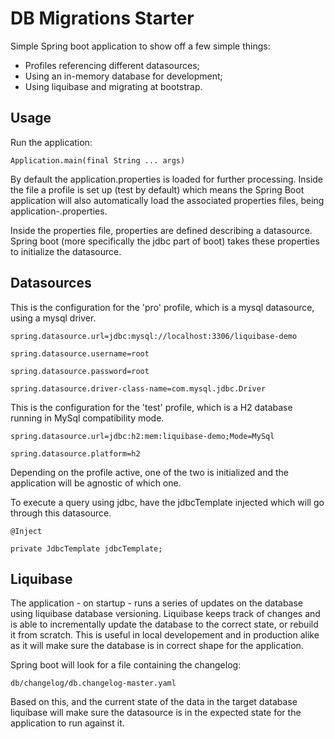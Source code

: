 DB Migrations Starter
=====================

Simple Spring boot application to show off a few simple things: 

- Profiles referencing different datasources;
- Using an in-memory database for development;
- Using liquibase and migrating at bootstrap.

Usage
-----

Run the application:

`Application.main(final String ... args)`

By default the application.properties is loaded for further processing.
Inside the file a profile is set up (test by default) which means the
Spring Boot application will also automatically load the associated
properties files, being application-<profile>.properties.

Inside the properties file, properties are defined describing a
datasource. Spring boot (more specifically the jdbc part of boot) takes
these properties to initialize the datasource.

Datasources
-----------

This is the configuration for the 'pro' profile, which is a mysql 
datasource, using a mysql driver.

`spring.datasource.url=jdbc:mysql://localhost:3306/liquibase-demo`

`spring.datasource.username=root`

`spring.datasource.password=root`

`spring.datasource.driver-class-name=com.mysql.jdbc.Driver`

This is the configuration for the 'test' profile, which is a H2 database
running in MySql compatibility mode.

`spring.datasource.url=jdbc:h2:mem:liquibase-demo;Mode=MySql`

`spring.datasource.platform=h2`

Depending on the profile active, one of the two is initialized and the
application will be agnostic of which one.

To execute a query using jdbc, have the jdbcTemplate injected which will
go through this datasource.

`@Inject`

`private JdbcTemplate jdbcTemplate;`

Liquibase
---------

The application - on startup - runs a series of updates on the
database using liquibase database versioning. Liquibase keeps track of
changes and is able to incrementally update the database to the correct
state, or rebuild it from scratch. This is useful in local developement
and in production alike as it will make sure the database is in correct
shape for the application.

Spring boot will look for a file containing the changelog:

`db/changelog/db.changelog-master.yaml`

Based on this, and the current state of the data in the target database
liquibase will make sure the datasource is in the expected state for the
application to run against it.